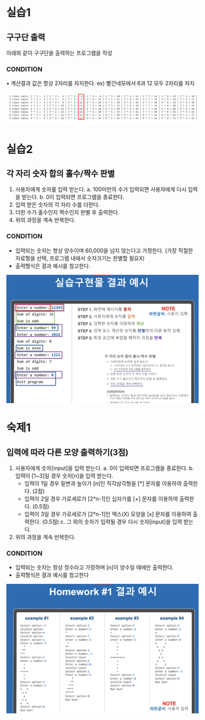 # 실습1
## 구구단 출력

아래와 같이 구구단을 출력하는 프로그램을 작성

### CONDITION
• 계산결과 값은 항상 2자리를 차지한다.
ex) 빨간네모에서 6과 12 모두 2자리를 차지

![결과 예시](prac1.png)


# 실습2
## 각 자리 숫자 합의 홀수/짝수 판별

1. 사용자에게 숫자를 입력 받는다.
    a. 100미만의 수가 입력되면 사용자에게 다시 입력을 받는다.
    b. 0이 입력되면 프로그램을 종료한다.
2. 입력 받은 숫자의 각 자리 수를 더한다.
3. 더한 수가 홀수인지 짝수인지 판별 후 출력한다.
4. 위의 과정을 계속 반복한다.

### CONDITION
- 입력되는 숫자는 항상 양수이며 60,000을 넘지 않는다고 가정한다.
(가장 적절한 자료형을 선택, 프로그램 내에서 숫자크기는 판별할 필요X)
- 출력형식은 결과 예시를 참고한다.

![결과 예시](prac2.png)

# 숙제1
## 입력에 따라 다른 모양 출력하기(3점)
1. 사용자에게 숫자[input]을 입력 받는다.
a. 0이 입력되면 프로그램을 종료한다.
b. 입력이 [1~3]일 경우 숫자[n]을 입력 받는다.
    - 입력이 1일 경우 밑변과 높이가 [n]인 직각삼각형을 [*] 문자를 이용하여 출력한다. (2점)
    - 입력이 2일 경우 가로세로가 [2*n-1]인 십자가를 [+] 문자를 이용하여 출력한다. (0.5점)
    - 입력이 3일 경우 가로세로가 [2*n-1]인 엑스(X) 모양을 [x] 문자를 이용하여 출력한다. (0.5점)
c. 그 외의 숫자가 입력될 경우 다시 숫자[input]을 입력 받는다.
2. 위의 과정을 계속 반복한다.

### CONDITION
- 입력되는 숫자는 항상 정수라고 가정하며 [n]이 양수일 때에만 출력한다.
- 출력형식은 결과 예시를 참고한다

![결과 예시](homework1.png)